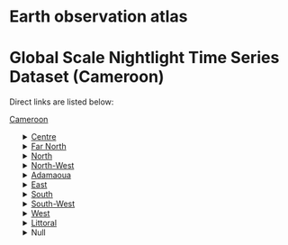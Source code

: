 # Earth observation atlas
 # Global Scale Nightlight Time Series Dataset (Cameroon)
Direct links are listed below:

<a href="https://eoatlas-nightlight.s3.amazonaws.com/eoatlas-monthly-nightlight-00038.csv">Cameroon</a>
<ul>
<details>
<summary><a href="https://eoatlas-nightlight.s3.amazonaws.com/eoatlas-monthly-nightlight-00824.csv">Centre</a></summary>
<ul>
<ol>
<li><a href="https://eoatlas-nightlight.s3.amazonaws.com/eoatlas-monthly-nightlight-18559.csv">Haute-Sanaga</a></li><li><a href="https://eoatlas-nightlight.s3.amazonaws.com/eoatlas-monthly-nightlight-18560.csv">Lekie</a></li><li><a href="https://eoatlas-nightlight.s3.amazonaws.com/eoatlas-monthly-nightlight-18561.csv">Mbam-et-Inoubou</a></li><li><a href="https://eoatlas-nightlight.s3.amazonaws.com/eoatlas-monthly-nightlight-18562.csv">Mbam-et-Kim</a></li><li><a href="https://eoatlas-nightlight.s3.amazonaws.com/eoatlas-monthly-nightlight-18563.csv">Mefou-et-Afamba</a></li><li><a href="https://eoatlas-nightlight.s3.amazonaws.com/eoatlas-monthly-nightlight-18564.csv">Mefou-et-Akono</a></li><li><a href="https://eoatlas-nightlight.s3.amazonaws.com/eoatlas-monthly-nightlight-18565.csv">Mfoundi</a></li><li><a href="https://eoatlas-nightlight.s3.amazonaws.com/eoatlas-monthly-nightlight-18566.csv">Nyong-et-Kelle</a></li><li><a href="https://eoatlas-nightlight.s3.amazonaws.com/eoatlas-monthly-nightlight-18567.csv">Nyong-et-Mfoumou</a></li><li><a href="https://eoatlas-nightlight.s3.amazonaws.com/eoatlas-monthly-nightlight-18568.csv">Nyong-et-So</a></li></ul>
</ol>
</details>
<details>
<summary><a href="https://eoatlas-nightlight.s3.amazonaws.com/eoatlas-monthly-nightlight-00825.csv">Far North</a></summary>
<ul>
<ol>
<li><a href="https://eoatlas-nightlight.s3.amazonaws.com/eoatlas-monthly-nightlight-18573.csv">Diamare</a></li><li><a href="https://eoatlas-nightlight.s3.amazonaws.com/eoatlas-monthly-nightlight-18574.csv">Logone-Et-Chari</a></li><li><a href="https://eoatlas-nightlight.s3.amazonaws.com/eoatlas-monthly-nightlight-18575.csv">Mayo-Danay</a></li><li><a href="https://eoatlas-nightlight.s3.amazonaws.com/eoatlas-monthly-nightlight-18576.csv">Mayo-Kani</a></li><li><a href="https://eoatlas-nightlight.s3.amazonaws.com/eoatlas-monthly-nightlight-18577.csv">Mayo-Sava</a></li><li><a href="https://eoatlas-nightlight.s3.amazonaws.com/eoatlas-monthly-nightlight-18578.csv">Mayo-Tsanaga</a></li></ul>
</ol>
</details>
<details>
<summary><a href="https://eoatlas-nightlight.s3.amazonaws.com/eoatlas-monthly-nightlight-00826.csv">North</a></summary>
<ul>
<ol>
<li><a href="https://eoatlas-nightlight.s3.amazonaws.com/eoatlas-monthly-nightlight-18583.csv">Benoue</a></li><li><a href="https://eoatlas-nightlight.s3.amazonaws.com/eoatlas-monthly-nightlight-18584.csv">Faro</a></li><li><a href="https://eoatlas-nightlight.s3.amazonaws.com/eoatlas-monthly-nightlight-18585.csv">Mayo-Louti</a></li><li><a href="https://eoatlas-nightlight.s3.amazonaws.com/eoatlas-monthly-nightlight-18586.csv">Mayo-Rey</a></li></ul>
</ol>
</details>
<details>
<summary><a href="https://eoatlas-nightlight.s3.amazonaws.com/eoatlas-monthly-nightlight-00827.csv">North-West</a></summary>
<ul>
<ol>
<li><a href="https://eoatlas-nightlight.s3.amazonaws.com/eoatlas-monthly-nightlight-18587.csv">Boyo</a></li><li><a href="https://eoatlas-nightlight.s3.amazonaws.com/eoatlas-monthly-nightlight-18588.csv">Bui</a></li><li><a href="https://eoatlas-nightlight.s3.amazonaws.com/eoatlas-monthly-nightlight-18589.csv">Donga-Mantung</a></li><li><a href="https://eoatlas-nightlight.s3.amazonaws.com/eoatlas-monthly-nightlight-18590.csv">Menchum</a></li><li><a href="https://eoatlas-nightlight.s3.amazonaws.com/eoatlas-monthly-nightlight-18591.csv">Mezam</a></li><li><a href="https://eoatlas-nightlight.s3.amazonaws.com/eoatlas-monthly-nightlight-18592.csv">Momo</a></li><li><a href="https://eoatlas-nightlight.s3.amazonaws.com/eoatlas-monthly-nightlight-18593.csv">Ngo-ketunjia</a></li></ul>
</ol>
</details>
<details>
<summary><a href="https://eoatlas-nightlight.s3.amazonaws.com/eoatlas-monthly-nightlight-00828.csv">Adamaoua</a></summary>
<ul>
<ol>
<li><a href="https://eoatlas-nightlight.s3.amazonaws.com/eoatlas-monthly-nightlight-18554.csv">Djerem</a></li><li><a href="https://eoatlas-nightlight.s3.amazonaws.com/eoatlas-monthly-nightlight-18555.csv">Faro-et-Deo</a></li><li><a href="https://eoatlas-nightlight.s3.amazonaws.com/eoatlas-monthly-nightlight-18556.csv">Mayo-Banyo</a></li><li><a href="https://eoatlas-nightlight.s3.amazonaws.com/eoatlas-monthly-nightlight-18557.csv">Mbere</a></li><li><a href="https://eoatlas-nightlight.s3.amazonaws.com/eoatlas-monthly-nightlight-18558.csv">Vina</a></li></ul>
</ol>
</details>
<details>
<summary><a href="https://eoatlas-nightlight.s3.amazonaws.com/eoatlas-monthly-nightlight-00829.csv">East</a></summary>
<ul>
<ol>
<li><a href="https://eoatlas-nightlight.s3.amazonaws.com/eoatlas-monthly-nightlight-18569.csv">Boumba-Et-Ngoko</a></li><li><a href="https://eoatlas-nightlight.s3.amazonaws.com/eoatlas-monthly-nightlight-18570.csv">Haut-Nyong</a></li><li><a href="https://eoatlas-nightlight.s3.amazonaws.com/eoatlas-monthly-nightlight-18571.csv">Kadei</a></li><li><a href="https://eoatlas-nightlight.s3.amazonaws.com/eoatlas-monthly-nightlight-18572.csv">Lom-Et-Djerem</a></li></ul>
</ol>
</details>
<details>
<summary><a href="https://eoatlas-nightlight.s3.amazonaws.com/eoatlas-monthly-nightlight-00830.csv">South</a></summary>
<ul>
<ol>
<li><a href="https://eoatlas-nightlight.s3.amazonaws.com/eoatlas-monthly-nightlight-18602.csv">Dja-Et-Lobo</a></li><li><a href="https://eoatlas-nightlight.s3.amazonaws.com/eoatlas-monthly-nightlight-18603.csv">Mvila</a></li><li><a href="https://eoatlas-nightlight.s3.amazonaws.com/eoatlas-monthly-nightlight-18604.csv">Ocean</a></li><li><a href="https://eoatlas-nightlight.s3.amazonaws.com/eoatlas-monthly-nightlight-18605.csv">Vallee-du-Ntem</a></li></ul>
</ol>
</details>
<details>
<summary><a href="https://eoatlas-nightlight.s3.amazonaws.com/eoatlas-monthly-nightlight-00831.csv">South-West</a></summary>
<ul>
<ol>
<li><a href="https://eoatlas-nightlight.s3.amazonaws.com/eoatlas-monthly-nightlight-18606.csv">Fako</a></li><li><a href="https://eoatlas-nightlight.s3.amazonaws.com/eoatlas-monthly-nightlight-18607.csv">Kupe-Manenguba</a></li><li><a href="https://eoatlas-nightlight.s3.amazonaws.com/eoatlas-monthly-nightlight-18608.csv">Lebialem</a></li><li><a href="https://eoatlas-nightlight.s3.amazonaws.com/eoatlas-monthly-nightlight-18609.csv">Manyu</a></li><li><a href="https://eoatlas-nightlight.s3.amazonaws.com/eoatlas-monthly-nightlight-18610.csv">Meme</a></li><li><a href="https://eoatlas-nightlight.s3.amazonaws.com/eoatlas-monthly-nightlight-18611.csv">Ndian</a></li></ul>
</ol>
</details>
<details>
<summary><a href="https://eoatlas-nightlight.s3.amazonaws.com/eoatlas-monthly-nightlight-00832.csv">West</a></summary>
<ul>
<ol>
<li><a href="https://eoatlas-nightlight.s3.amazonaws.com/eoatlas-monthly-nightlight-18594.csv">Bamboutos</a></li><li><a href="https://eoatlas-nightlight.s3.amazonaws.com/eoatlas-monthly-nightlight-18595.csv">Haut-Nkam</a></li><li><a href="https://eoatlas-nightlight.s3.amazonaws.com/eoatlas-monthly-nightlight-18596.csv">Hauts-Plateaux</a></li><li><a href="https://eoatlas-nightlight.s3.amazonaws.com/eoatlas-monthly-nightlight-18597.csv">Koung-Khi</a></li><li><a href="https://eoatlas-nightlight.s3.amazonaws.com/eoatlas-monthly-nightlight-18598.csv">Menoua</a></li><li><a href="https://eoatlas-nightlight.s3.amazonaws.com/eoatlas-monthly-nightlight-18599.csv">Mifi</a></li><li><a href="https://eoatlas-nightlight.s3.amazonaws.com/eoatlas-monthly-nightlight-18600.csv">Nde</a></li><li><a href="https://eoatlas-nightlight.s3.amazonaws.com/eoatlas-monthly-nightlight-18601.csv">Noun</a></li></ul>
</ol>
</details>
<details>
<summary><a href="https://eoatlas-nightlight.s3.amazonaws.com/eoatlas-monthly-nightlight-00833.csv">Littoral</a></summary>
<ul>
<ol>
<li><a href="https://eoatlas-nightlight.s3.amazonaws.com/eoatlas-monthly-nightlight-18579.csv">Moungo</a></li><li><a href="https://eoatlas-nightlight.s3.amazonaws.com/eoatlas-monthly-nightlight-18580.csv">Nkam</a></li><li><a href="https://eoatlas-nightlight.s3.amazonaws.com/eoatlas-monthly-nightlight-18581.csv">Sanaga-Maritime</a></li></ul>
</ol>
</details>
<details>
<summary>Null</summary>
<ul>
<ol>
<li><a href="https://eoatlas-nightlight.s3.amazonaws.com/eoatlas-monthly-nightlight-18582.csv">Wouri</a></li></ul>
</ol>
</details>
